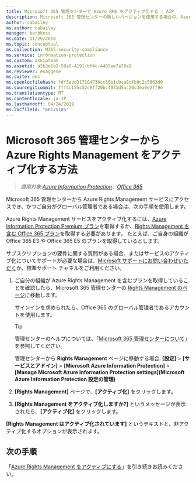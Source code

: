 ```yaml
---
title: Microsoft 365 管理センターで Azure RMS をアクティブ化する - AIP
description: Microsoft 365 管理センターの新しいバージョンを使用する場合の、Azure Rights Management サービスのアクティブ化手順です。
author: cabailey
ms.author: cabailey
manager: barbkess
ms.date: 11/29/2018
ms.topic: conceptual
ms.collection: M365-security-compliance
ms.service: information-protection
ms.custom: askipteam
ms.assetid: a2b3e1a2-59a0-4191-bf4c-4485ae7a70a9
ms.reviewer: esaggese
ms.suite: ems
ms.openlocfilehash: fdf5abd317164736cc66b1cbca8cfb9c2c5863d0
ms.sourcegitcommit: fff4c155c52c9ff20bc4931d5ac20c3ea6e2ff9e
ms.translationtype: MT
ms.contentlocale: ja-JP
ms.lasthandoff: 04/24/2019
ms.locfileid: "60175185"
---
```

# <a name="how-to-activate-azure-rights-management-from-the-microsoft-365-admin-center"></a>Microsoft 365 管理センターから Azure Rights Management をアクティブ化する方法

>*適用対象:[Azure Information Protection](https://azure.microsoft.com/pricing/details/information-protection)、[Office 365](https://download.microsoft.com/download/E/C/F/ECF42E71-4EC0-48FF-AA00-577AC14D5B5C/Azure_Information_Protection_licensing_datasheet_EN-US.pdf)*

Microsoft 365 管理センターから Azure Rights Management サービスにアクセスでき、かつご自分がグローバル管理者である場合は、次の手順を使用します。 

Azure Rights Management サービスをアクティブ化するには、[Azure Information Protection Premium プラン](https://www.microsoft.com/cloud-platform/azure-information-protection-pricing)を取得するか、[Rights Management を含む Office 365 プラン](https://download.microsoft.com/download/E/C/F/ECF42E71-4EC0-48FF-AA00-577AC14D5B5C/Azure_Information_Protection_licensing_datasheet_EN-US.pdf)を取得する必要があります。 たとえば、ご自身の組織が Office 365 E3 や Office 365 E5 のプランを取得しているとします。 

サブスクリプションの要件に関する質問がある場合、またはサービスのアクティブ化についてサポートが必要な場合は、[Microsoft サポートにお問い合わせいただく](information-support.md#to-contact-microsoft-support)か、標準サポート チャネルをご利用ください。

1. ご自分の組織が Azure Rights Management を含むプランを取得していることを確認したら、Microsoft 365 管理センターの [Rights Management のページ](https://account.activedirectory.windowsazure.com/RmsOnline/Manage.aspx)に移動します。
    
    サインインを求められたら、Office 365 のグローバル管理者であるアカウントを使用します。
    
    > [!TIP]
    > 管理センターのヘルプについては、「[Microsoft 365 管理センターについて](/office365/admin/admin-overview/about-the-admin-center)」を参照してください。
    
    管理センターから **Rights Management** ページに移動する場合: **[設定]** > **[サービスとアドイン]** > **[Microsoft Azure Information Protection]** > **[Manage Microsoft Azure Information Protection settings]\(Microsoft Azure Information Protection 設定の管理\)**

2. **[Rights Management]** ページで、**[アクティブ化]** をクリックします。

3. **[Rights Management をアクティブ化しますか?]** というメッセージが表示されたら、**[アクティブ化]** をクリックします。

**[Rights Management はアクティブ化されています]** というテキストと、非アクティブ化するオプションが表示されます。

## <a name="next-steps"></a>次の手順
「[Azure Rights Management をアクティブにする](activate-service.md#configuring-onboarding-controls-for-a-phased-deployment)」を引き続きお読みください。


